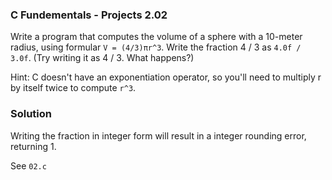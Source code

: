 ### C Fundementals - Projects 2.02

Write a program that computes the volume of a sphere with a 10-meter radius, using formular ```V = (4/3)πr^3```.
Write the fraction 4 / 3 as ```4.0f / 3.0f```. (Try writing it as 4 / 3. What happens?)

Hint: C doesn't have an exponentiation operator, so you'll need to multiply r by itself twice to compute ```r^3```.

### Solution

Writing the fraction in integer form will result in a integer rounding error, returning 1.

See ```02.c```